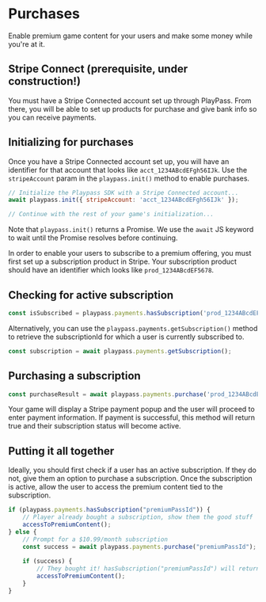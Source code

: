 # Purchases

Enable premium game content for your users and make some money while you're at it.

## Stripe Connect (prerequisite, under construction!)

You must have a Stripe Connected account set up through PlayPass.  From there, you will be able to set up products for purchase and give bank info so you can receive payments.  

## Initializing for purchases

Once you have a Stripe Connected account set up, you will have an identifier for that account that looks like `acct_1234ABcdEFgh56IJk`.  Use the `stripeAccount` param in the `playpass.init()` method to enable purchases.

```javascript
// Initialize the Playpass SDK with a Stripe Connected account...
await playpass.init({ stripeAccount: 'acct_1234ABcdEFgh56IJk' });

// Continue with the rest of your game's initialization...
```

Note that `playpass.init()` returns a Promise. We use the `await` JS keyword to wait until the Promise
resolves before continuing.

In order to enable your users to subscribe to a premium offering, you must first set up a subscription product in Stripe.  Your subscription product should have an identifier which looks like `prod_1234ABcdEF5678`.

## Checking for active subscription

```javascript
const isSubscribed = playpass.payments.hasSubscription('prod_1234ABcdEF5678');
```

Alternatively, you can use the `playpass.payments.getSubscription()` method to retrieve the subscriptionId for which a user is currently subscribed to.

```javascript
const subscription = await playpass.payments.getSubscription();
```

## Purchasing a subscription

```javascript
const purchaseResult = await playpass.payments.purchase('prod_1234ABcdEF5678');
```

Your game will display a Stripe payment popup and the user will proceed to enter payment information.  If payment is successful, this method will return true and their subscription status will become active.

## Putting it all together

Ideally, you should first check if a user has an active subscription.  If they do not, give them an option to purchase a subscription.  Once the subscription is active, allow the user to access the premium content tied to the subscription.

```javascript
if (playpass.payments.hasSubscription("premiumPassId")) {
    // Player already bought a subscription, show them the good stuff
    accessToPremiumContent();    
} else {
    // Prompt for a $10.99/month subscription
    const success = await playpass.payments.purchase("premiumPassId");
    
    if (success) {
        // They bought it! hasSubscription("premiumPassId") will return true for the next month
        accessToPremiumContent();
    }
}
```

